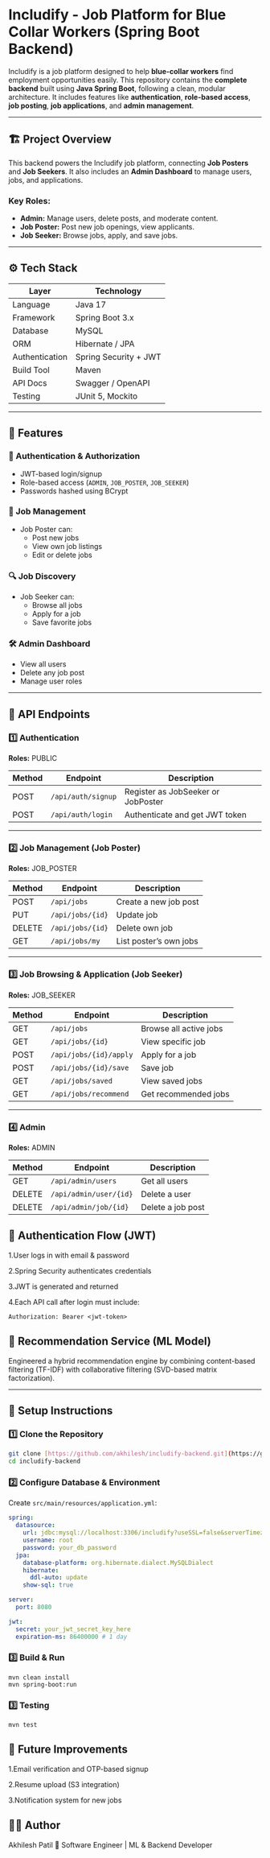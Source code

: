 
# Includify - Job Platform for Blue Collar Workers (Spring Boot Backend)

Includify is a job platform designed to help **blue-collar workers** find employment opportunities easily.
This repository contains the **complete backend** built using **Java Spring Boot**, following a clean, modular architecture.
It includes features like **authentication**, **role-based access**, **job posting**, **job applications**, and **admin management**.

---

## 🏗️ Project Overview

This backend powers the Includify job platform, connecting **Job Posters** and **Job Seekers**.
It also includes an **Admin Dashboard** to manage users, jobs, and applications.

### Key Roles:
- **Admin:** Manage users, delete posts, and moderate content.
- **Job Poster:** Post new job openings, view applicants.
- **Job Seeker:** Browse jobs, apply, and save jobs.

---

## ⚙️ Tech Stack

| Layer | Technology |
|-------|-------------|
| Language | Java 17 |
| Framework | Spring Boot 3.x |
| Database | MySQL |
| ORM | Hibernate / JPA |
| Authentication | Spring Security + JWT |
| Build Tool | Maven |
| API Docs | Swagger / OpenAPI |
| Testing | JUnit 5, Mockito |

---

## 🧩 Features

### 👤 Authentication & Authorization
- JWT-based login/signup
- Role-based access (`ADMIN`, `JOB_POSTER`, `JOB_SEEKER`)
- Passwords hashed using BCrypt

### 💼 Job Management
- Job Poster can:
  - Post new jobs
  - View own job listings
  - Edit or delete jobs

### 🔍 Job Discovery
- Job Seeker can:
  - Browse all jobs
  - Apply for a job
  - Save favorite jobs

### 🛠️ Admin Dashboard
- View all users
- Delete any job post
- Manage user roles

---

## 🔐 API Endpoints

### **1️⃣ Authentication**
**Roles:** PUBLIC

| Method | Endpoint | Description |
|--------|---------|-------------|
| POST   | `/api/auth/signup` | Register as JobSeeker or JobPoster |
| POST   | `/api/auth/login`  | Authenticate and get JWT token |

---

### **2️⃣ Job Management (Job Poster)**
**Roles:** JOB_POSTER

| Method | Endpoint | Description |
|--------|---------|-------------|
| POST   | `/api/jobs`        | Create a new job post |
| PUT    | `/api/jobs/{id}`   | Update job |
| DELETE | `/api/jobs/{id}`   | Delete own job |
| GET    | `/api/jobs/my`     | List poster’s own jobs |

---

### **3️⃣ Job Browsing & Application (Job Seeker)**
**Roles:** JOB_SEEKER

| Method | Endpoint | Description |
|--------|---------|-------------|
| GET    | `/api/jobs`             | Browse all active jobs |
| GET    | `/api/jobs/{id}`        | View specific job |
| POST   | `/api/jobs/{id}/apply`  | Apply for a job |
| POST   | `/api/jobs/{id}/save`   | Save job |
| GET    | `/api/jobs/saved`       | View saved jobs |
| GET    | `/api/jobs/recommend`   | Get recommended jobs |

---

### **4️⃣ Admin**
**Roles:** ADMIN

| Method | Endpoint | Description |
|--------|---------|-------------|
| GET    | `/api/admin/users`      | Get all users |
| DELETE | `/api/admin/user/{id}`  | Delete a user |
| DELETE | `/api/admin/job/{id}`   | Delete a job post |


##  🔐 Authentication Flow (JWT)
1.User logs in with email & password

2.Spring Security authenticates credentials

3.JWT is generated and returned

4.Each API call after login must include:
```
Authorization: Bearer <jwt-token>
```
## 🧠 Recommendation Service (ML Model)
 Engineered a hybrid recommendation engine by combining content-based filtering (TF-IDF) with
 collaborative filtering (SVD-based matrix factorization).



---

## 🧰 Setup Instructions

### 1️⃣ Clone the Repository
```bash
git clone [https://github.com/akhilesh/includify-backend.git](https://github.com/akhilesh/includify-backend.git)
cd includify-backend
```

### 2️⃣ Configure Database & Environment

Create `src/main/resources/application.yml`:

```yaml
spring:
  datasource:
    url: jdbc:mysql://localhost:3306/includify?useSSL=false&serverTimezone=UTC
    username: root
    password: your_db_password
  jpa:
    database-platform: org.hibernate.dialect.MySQLDialect
    hibernate:
      ddl-auto: update
    show-sql: true

server:
  port: 8080

jwt:
  secret: your_jwt_secret_key_here
  expiration-ms: 86400000 # 1 day
```
### 3️⃣ Build & Run
```
mvn clean install
mvn spring-boot:run
```
### 3️⃣ Testing
```
mvn test
```
##  🧩 Future Improvements
1.Email verification and OTP-based signup

2.Resume upload (S3 integration)

3.Notification system for new jobs
## 🧑‍💻 Author
Akhilesh Patil
💼 Software Engineer | ML & Backend Developer

